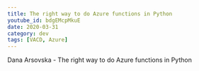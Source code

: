 ```yaml
---
title: The right way to do Azure functions in Python
youtube_id: bdgEMcpMkuE
date: 2020-03-31
category: dev
tags: [VACD, Azure]
---
```


Dana Arsovska - The right way to do Azure functions in Python